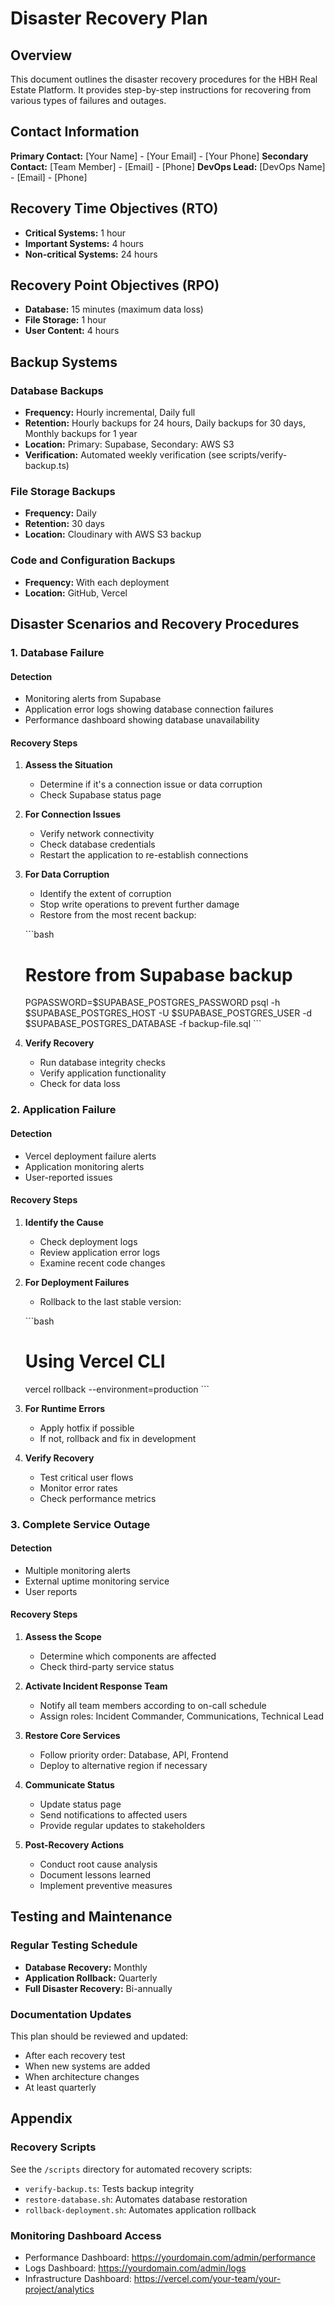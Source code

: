 # Disaster Recovery Plan

## Overview

This document outlines the disaster recovery procedures for the HBH Real Estate Platform. It provides step-by-step instructions for recovering from various types of failures and outages.

## Contact Information

**Primary Contact:** [Your Name] - [Your Email] - [Your Phone]
**Secondary Contact:** [Team Member] - [Email] - [Phone]
**DevOps Lead:** [DevOps Name] - [Email] - [Phone]

## Recovery Time Objectives (RTO)

- **Critical Systems:** 1 hour
- **Important Systems:** 4 hours
- **Non-critical Systems:** 24 hours

## Recovery Point Objectives (RPO)

- **Database:** 15 minutes (maximum data loss)
- **File Storage:** 1 hour
- **User Content:** 4 hours

## Backup Systems

### Database Backups

- **Frequency:** Hourly incremental, Daily full
- **Retention:** Hourly backups for 24 hours, Daily backups for 30 days, Monthly backups for 1 year
- **Location:** Primary: Supabase, Secondary: AWS S3
- **Verification:** Automated weekly verification (see scripts/verify-backup.ts)

### File Storage Backups

- **Frequency:** Daily
- **Retention:** 30 days
- **Location:** Cloudinary with AWS S3 backup

### Code and Configuration Backups

- **Frequency:** With each deployment
- **Location:** GitHub, Vercel

## Disaster Scenarios and Recovery Procedures

### 1. Database Failure

#### Detection

- Monitoring alerts from Supabase
- Application error logs showing database connection failures
- Performance dashboard showing database unavailability

#### Recovery Steps

1. **Assess the Situation**
   - Determine if it's a connection issue or data corruption
   - Check Supabase status page

2. **For Connection Issues**
   - Verify network connectivity
   - Check database credentials
   - Restart the application to re-establish connections

3. **For Data Corruption**
   - Identify the extent of corruption
   - Stop write operations to prevent further damage
   - Restore from the most recent backup:

   \`\`\`bash
   # Restore from Supabase backup
   PGPASSWORD=$SUPABASE_POSTGRES_PASSWORD psql -h $SUPABASE_POSTGRES_HOST -U $SUPABASE_POSTGRES_USER -d $SUPABASE_POSTGRES_DATABASE -f backup-file.sql
   \`\`\`

4. **Verify Recovery**
   - Run database integrity checks
   - Verify application functionality
   - Check for data loss

### 2. Application Failure

#### Detection

- Vercel deployment failure alerts
- Application monitoring alerts
- User-reported issues

#### Recovery Steps

1. **Identify the Cause**
   - Check deployment logs
   - Review application error logs
   - Examine recent code changes

2. **For Deployment Failures**
   - Rollback to the last stable version:
   
   \`\`\`bash
   # Using Vercel CLI
   vercel rollback --environment=production
   \`\`\`

3. **For Runtime Errors**
   - Apply hotfix if possible
   - If not, rollback and fix in development

4. **Verify Recovery**
   - Test critical user flows
   - Monitor error rates
   - Check performance metrics

### 3. Complete Service Outage

#### Detection

- Multiple monitoring alerts
- External uptime monitoring service
- User reports

#### Recovery Steps

1. **Assess the Scope**
   - Determine which components are affected
   - Check third-party service status

2. **Activate Incident Response Team**
   - Notify all team members according to on-call schedule
   - Assign roles: Incident Commander, Communications, Technical Lead

3. **Restore Core Services**
   - Follow priority order: Database, API, Frontend
   - Deploy to alternative region if necessary

4. **Communicate Status**
   - Update status page
   - Send notifications to affected users
   - Provide regular updates to stakeholders

5. **Post-Recovery Actions**
   - Conduct root cause analysis
   - Document lessons learned
   - Implement preventive measures

## Testing and Maintenance

### Regular Testing Schedule

- **Database Recovery:** Monthly
- **Application Rollback:** Quarterly
- **Full Disaster Recovery:** Bi-annually

### Documentation Updates

This plan should be reviewed and updated:
- After each recovery test
- When new systems are added
- When architecture changes
- At least quarterly

## Appendix

### Recovery Scripts

See the `/scripts` directory for automated recovery scripts:
- `verify-backup.ts`: Tests backup integrity
- `restore-database.sh`: Automates database restoration
- `rollback-deployment.sh`: Automates application rollback

### Monitoring Dashboard Access

- Performance Dashboard: https://yourdomain.com/admin/performance
- Logs Dashboard: https://yourdomain.com/admin/logs
- Infrastructure Dashboard: https://vercel.com/your-team/your-project/analytics
